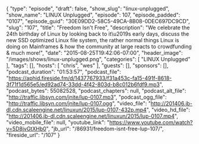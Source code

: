 {
  "type": "episode",
  "draft": false,
  "show_slug": "linux-unplugged",
  "show_name": "LINUX Unplugged",
  "episode": 107,
  "episode_padded": "0107",
  "episode_guid": "30E09DD2-58C5-49CA-8B08-0DEC697DC9CD",
  "slug": "107",
  "title": "Freedom Isn't Free",
  "description": "We celebrate the 24th birthday of Linux by looking back to it\u2019s early days, discuss the new SSD optimized Linux file system, the rather normal things Linux is doing on Mainframes & how the community at large reacts to crowdfunding & much more!",
  "date": "2015-08-25T19:42:06-07:00",
  "header_image": "/images/shows/linux-unplugged.png",
  "categories": [
    "LINUX Unplugged"
  ],
  "tags": [],
  "hosts": [
    "chris",
    "wes"
  ],
  "guests": [],
  "sponsors": [],
  "podcast_duration": "01:53:57",
  "podcast_file": "https://aphid.fireside.fm/d/1437767933/f31a453c-fa15-491f-8618-3f71f1d565e5/ed92ad74-33dd-4f42-803d-b8c012b6fdf9.mp3",
  "podcast_bytes": 55082528,
  "podcast_chapters": null,
  "podcast_alt_file": "http://traffic.libsyn.com/jnite/lup-0107.mp3",
  "podcast_ogg_file": "http://traffic.libsyn.com/jnite/lup-0107.ogg",
  "video_file": "http://201406.jb-dl.cdn.scaleengine.net/linuxun/2015/lup-0107-432p.mp4",
  "video_hd_file": "http://201406.jb-dl.cdn.scaleengine.net/linuxun/2015/lup-0107.mp4",
  "video_mobile_file": null,
  "youtube_link": "https://www.youtube.com/watch?v=5D8jvGtXHb0",
  "jb_url": "/86931/freedom-isnt-free-lup-107/",
  "fireside_url": "/107"
}

